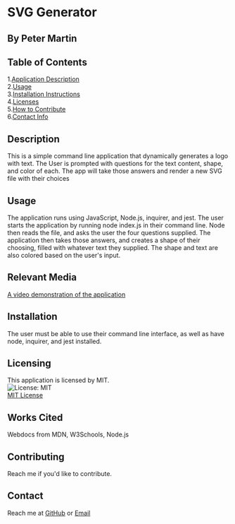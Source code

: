 # SVG Generator #
##  By Peter Martin

## Table of Contents
  1.[Application Description](#description)<br>
  2.[Usage](#usage)<br>
  3.[Installation Instructions](#installation)<br>
  4.[Licenses](#licensing)<br>
  5.[How to Contribute](#contributing)<br>
  6.[Contact Info](#contact)<br>

## Description ##
  This is a simple command line application that dynamically 
  generates a logo with text. The User is prompted with questions 
  for the text content, shape, and color of each. The app will
  take those answers and render a new SVG file with their choices

## Usage ##
  The application runs using JavaScript, Node.js, inquirer, and jest.
  The user starts the application by running node index.js in their
  command line. Node then reads the file, and asks the user the four
  questions supplied. The application then takes those answers, and 
  creates a shape of their choosing, filled with whatever text they 
  supplied. The shape and text are also colored based on the user's
  input.
  
## Relevant Media ##
  [A video demonstration of the application](https://drive.google.com/file/d/1JLYRGdXcE8naul8pSdfAFow12sC09ivH/view)

## Installation ##
  The user must be able to use their command line interface,
  as well as have node, inquirer, and jest installed.

## Licensing
  This application is licensed by MIT.<br>
  ![License: MIT](https://img.shields.io/badge/License-MIT-yellow.svg)<br>
  [MIT License](https://opensource.org/licenses/MIT)

## Works Cited ##
  Webdocs from MDN, W3Schools, Node.js

## Contributing
  Reach me if you'd like to contribute.

  ## Contact
  Reach me at [GitHub](https://github.com/pm-912)  or  <a href = "mailto:peterleemartin@gmail.com" > Email</a>


  
